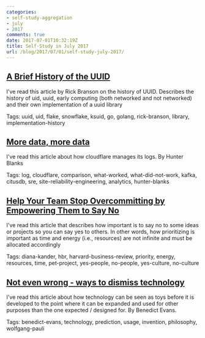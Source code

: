 ```yaml
---
categories:
- self-study-aggregation
- july
- 2017
comments: true
date: 2017-07-01T10:32:19Z
title: Self-Study in July 2017 
url: /blog/2017/07/01/self-study-july-2017/
---
```


## [A Brief History of the UUID](https://segment.com/blog/a-brief-history-of-the-uuid/)

I've read this article by Rick Branson on the history of UUID.
Describes the history of uid, uuid, early computing (both networked and not networked) and their own implementation of a uuid library

Tags: uuid, uid, flake, snowflake, ksuid, go, golang, rick-branson, library, implementation-history

## [More data, more data](https://blog.cloudflare.com/more-data-more-data/)

I've read this article about how cloudflare manages its logs. By Hunter Blanks

Tags: log, cloudflare, comparison, what-worked, what-did-not-work, kafka, citusdb, sre, site-reliability-engineering, analytics, hunter-blanks

## [Help Your Team Stop Overcommitting by Empowering Them to Say No](https://hbr.org/2017/06/help-your-team-stop-overcommitting-by-empowering-them-to-say-no)

I've read this article that describes how important is to say no to some ideas or projects so you can say yes to others.
In other words, how prioritizing is important as time and energy (i.e., resources) are not infinite and must be allocated accordingly

Tags: diana-kander, hbr, harvard-business-review, priority, energy, resources, time, pet-project, yes-people, no-people, yes-culture, no-culture

## [Not even wrong - ways to dismiss technology](http://ben-evans.com/benedictevans/2017/5/24/not-even-wrong-ways-to-dismiss-technology)

I've read this article about how technology can be seen as toys before it is developed to the point where it can be expanded and used for other purposes than the one expected / designed for. By Benedict Evans.

Tags: benedict-evans, technology, prediction, usage, invention, philosophy, wolfgang-pauli

